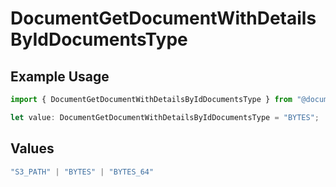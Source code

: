 # DocumentGetDocumentWithDetailsByIdDocumentsType

## Example Usage

```typescript
import { DocumentGetDocumentWithDetailsByIdDocumentsType } from "@documenso/sdk-typescript/models/operations";

let value: DocumentGetDocumentWithDetailsByIdDocumentsType = "BYTES";
```

## Values

```typescript
"S3_PATH" | "BYTES" | "BYTES_64"
```